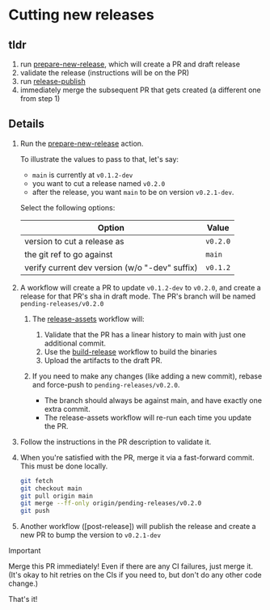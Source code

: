 # Cutting new releases

## tldr

1. run [prepare-new-release], which will create a PR and draft release
3. validate the release (instructions will be on the PR)
4. run [release-publish]
5. immediately merge the subsequent PR that gets created (a different one from step 1)

## Details

1. Run the [prepare-new-release] action.

   To illustrate the values to pass to that, let's say:

    - `main` is currently at `v0.1.2-dev`
    - you want to cut a release named `v0.2.0`
    - after the release, you want `main` to be on version `v0.2.1-dev`.

   Select the following options:

   | Option                                         | Value    |
   |------------------------------------------------|----------|
   | version to cut a release as                    | `v0.2.0` |
   | the git ref to go against                      | `main`   |
   | verify current dev version (w/o "-dev" suffix) | `v0.1.2` |

2. A workflow will create a PR to update `v0.1.2-dev` to `v0.2.0`, and create a release for that PR's sha in draft
   mode. The PR's branch will be named `pending-releases/v0.2.0`

    1. The [release-assets] workflow will:

        1. Validate that the PR has a linear history to main with just one additional commit.
        2. Use the [build-release] workflow to build the binaries
        3. Upload the artifacts to the draft PR.

    2. If you need to make any changes (like adding a new commit), rebase and force-push to `pending-releases/v0.2.0`.

        - The branch should always be against main, and have exactly one extra commit.
        - The release-assets workflow will re-run each time you update the PR.

3. Follow the instructions in the PR description to validate it.

4. When you're satisfied with the PR, merge it via a fast-forward commit. This must be done locally.

   ```bash
   git fetch
   git checkout main
   git pull origin main
   git merge --ff-only origin/pending-releases/v0.2.0
   git push
   ```

5. Another workflow ([post-release]) will publish the release and create a new PR to bump the version to `v0.2.1-dev`

> [!important]
> 
> Merge this PR immediately! Even if there are any CI failures, just merge it. (It's okay to hit retries on the
> CIs if you need to, but don't do any other code change.)

That's it!

[prepare-new-release]: https://github.com/yshavit/mdq/actions/workflows/prepare-new-release.yml

[release-assets]: https://github.com/yshavit/mdq/actions/workflows/release-assets.yml

[build-release]: https://github.com/yshavit/mdq/actions/workflows/build-release.yml

[release-publish]: https://github.com/yshavit/mdq/actions/workflows/release-publish.yml
    
